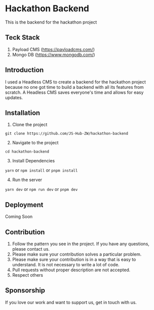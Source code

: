 # Hackathon Backend

This is the backend for the hackathon project

## Teck Stack
1. Payload CMS (https://payloadcms.com/)
2. Mongo DB (https://www.mongodb.com/)

## Introduction
I used a Headless CMS to create a backend for the hackathon project because no one got time to build a backend with all its features from scratch. A Headless CMS saves everyone's time and allows for easy updates.

## Installation

1. Clone the project

```git clone https://github.com/JS-Hub-ZW/hackathon-backend```


2. Navigate to the project

```cd hackathon-backend```

3. Install Dependencies

```yarn``` or ```npm install``` or ```pnpm install```  

4. Run the server

```yarn dev``` or ```npm run dev``` or ```pnpm dev``` 


## Deployment
Coming Soon

## Contribution
1. Follow the pattern you see in the project. If you have any questions, please contact us.
2. Please make sure your contribution solves a particular problem.
3. Please make sure your contribution is in a way that is easy to understand. It is not necessary to write a lot of code.
4. Pull requests without proper description are not accepted.
5. Respect others

## Sponsorship
If you love our work and want to support us, get in touch with us.





